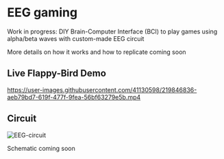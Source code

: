 # EEG gaming
Work in progress: DIY Brain-Computer Interface (BCI) to play games using alpha/beta waves with custom-made EEG circuit

More details on how it works and how to replicate coming soon

## Live Flappy-Bird Demo
https://user-images.githubusercontent.com/41130598/219846836-aeb79bd7-619f-477f-9fea-56bf63279e5b.mp4

## Circuit
![EEG-circuit](https://user-images.githubusercontent.com/41130598/219847191-df59c969-152d-49f6-9052-b21f6ea1c098.png)

Schematic coming soon
